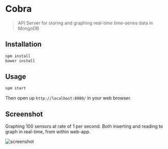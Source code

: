 Cobra
=====

> API Server for storing and graphing real-time time-series data in MongoDB

## Installation

```bash
npm install
bower install
```

## Usage

```bash
npm start
```

Then open up `http://localhost:8080/` in your web browser.

## Screenshot

Graphing 100 sensors at rate of 1 per second. Both inserting and reading to graph in real-time, from within web-app.

![screenshot](https://cloud.githubusercontent.com/assets/1885333/4873430/6a0489a8-6212-11e4-97df-ce9729998f5c.png)
